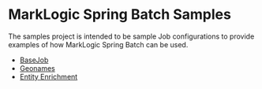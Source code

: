 # MarkLogic Spring Batch Samples

The samples project is intended to be sample Job configurations to provide examples of how MarkLogic Spring Batch can be used.  

* [BaseJob]()
* [Geonames]()
* [Entity Enrichment](enrichment.md)
